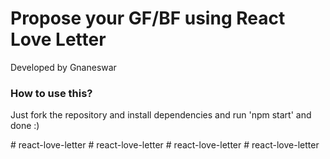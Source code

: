 # Propose your GF/BF using React Love Letter

Developed by Gnaneswar

### How to use this?
Just fork the repository and install dependencies and run 'npm start' and done :)

#   r e a c t - l o v e - l e t t e r 
 
 #   r e a c t - l o v e - l e t t e r 
 
 #   r e a c t - l o v e - l e t t e r 
 
 #   r e a c t - l o v e - l e t t e r 
 
 